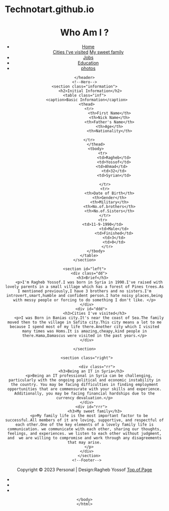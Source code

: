 # Technotart.github.io
<!DOCTYPE html>
<html lang="en">
<head>
<meta charset="utf-8">
  <meta name="viewport" content="width=device-width, initial-scale=1" >
<title>Ragheb Yossof</title> 
<link rel="stylesheet" href="css\maincss.css">
<link rel='stylesheet' href='https://cdnjs.cloudflare.com/ajax/libs/font-awesome/4.7.0/css/font-awesome.min.css'>
</head>
<body class="homepage">
	<!--Header-->
	<header> 
		<h1>
		Who Am I ?
		</h1>
		<ul class="navigation">
			<li>
				<a href="index.html">
					  <div class="dropdown">
  <span>Home</span>
  <div class="dropdown-items">
 <a href="#ddd">Cities I've visited</a>
    <a href="#rrr">My sweet family</a>
  </div>
</div></a>
			</li>
			<li><a href="jobs.html">Jobs</a></li>
		  <li><a href="education.html">Education</a></li>
      <li><a href="photos.html">photos</a></li>
        </ul>

	</header>
	<!--Hero-->
	<section class="information">
		 <h2>Initial Information</h2>
	<table class="inf">
      <caption>Basic Information</caption>
      <thead>
        <tr>
				          <th>First Name</th>
				          <th>Nick Name</th>
				          <th>Father's Name</th>
				          <th>Age</th>
				          <th>Nationality</th>
				          
        </tr>
		      </thead>
		      <tbody>
			        <tr>
					          <td>Ragheb</td>
					          <td>Yossof</td>
				          	<td>Ahmad</td>
					          <td>32</td>
					          <td>Syrian</td>

				      </tr>
				      <tr>
				      	  <th>Date of Birth</th>
				          <th>Gender</th>
				          <th>Military</th>
				          <th>No.of.brothers</th>
				          <th>No.of.Sisters</th>
				      </tr>
			      	<tr>
                    <td>11-9-1990</td>
					          <td>Male</td>
					          <td>Finished</td>
					          <td>3</td>
					          <td>0</td>
				        </tr>
		      </tbody>
		</table>
	</section>

	<section id="left">
          <div class="dd">  
           <h3>Brief</h3>
        <p>I'm Ragheb Yossof.I was born in Syria in 1990.I've raised with lovely parents in a small village which has a forest of Pines trees.As I mentioned previously,I have 3 brothers and no sisters.I'm introvert,smart,humble and confident person.I hate noisy places,being with messy people or forcing to do something I don't like. </p>
      </div>
          <div id="ddd">
             <h3>Cities I've visited</h3>
        <p>I was Born in Banias city.It's near the coast of Sea.The family moved then to the village in Safita city.This city means a lot to me because I spend most of my life there.Another city which I visited many times was Homs.It is amazing,cheapy,kind people in there.Hama,Damascus were visited in the past years.</p>
      </div>
        
	</section>

      <section class="right">

                 <div class="rr">  
          <h3>Being an IT in Syria</h3>
        <p>Being an IT professional in Syria can be challenging, particularly with the ongoing political and economic instability in the country. You may be facing difficulties in finding employment opportunities that are commensurate with your skills and experience. Additionally, you may be facing financial hardships due to the currency devaluation.</p>
      </div>
          <div id="rrr">
             <h3>My sweet family</h3>
        <p>My family life is the most important factor to be successful.All members of it are loving, supportive, and respectful of each other.One of the key elements of a lovely family life is communication. we communicate with each other, sharing our thoughts, feelings, and experiences. we listen to each other without judgment, and  we are willing to compromise and work through any disagreements that may arise.
        </p>
      </div>
        </section>
      <!--Footer-->
<footer>
<div class="contactme">
<p>Copyright &copy; 2023 Personal
 | Design:Ragheb Yossof <a href="#" target="_parent">Top.of.Page</a></p>      
<ul class="foot">
<li><a href="https://www.facebook.com/raghebsnow232" target="_blank" class="fa fa-facebook"></a></li>
<li><a href="https://www.twitter.com/alking-bayern"  target="_blank" class="fa fa-twitter"></a></li>
<li><a href="https://www.linkedin.com/in/ragheb-y-333453265" target="_blank" class="fa fa-linkedin"></a></li> 
</ul>
</div>
</footer>

	</body>
	</html>
